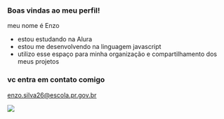 ### Boas vindas ao meu perfil!

meu nome é Enzo

- estou estudando na Alura
- estou me desenvolvendo na linguagem javascript
- utilizo esse espaço para minha organização e compartilhamento dos meus projetos

### vc entra em contato comigo 

enzo.silva26@escola.pr.gov.br

![](https://media1.tenor.com/m/68ggIeBw7jQAAAAd/catjam-cat.gif)
